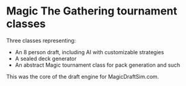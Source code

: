 Magic The Gathering tournament classes
=============
Three classes representing:
 - An 8 person draft, including AI with customizable strategies
 - A sealed deck generator
 - An abstract Magic tournament class for pack generation and such

This was the core of the draft engine for MagicDraftSim.com.
